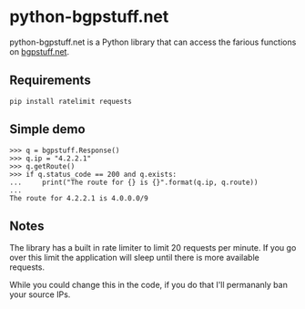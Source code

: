 # python-bgpstuff.net

python-bgpstuff.net is a Python library that can access the farious functions on [bgpstuff.net](bgpstuff.net).

## Requirements
```pip install ratelimit requests```

## Simple demo
```>>> import bgpstuff
>>> q = bgpstuff.Response()
>>> q.ip = "4.2.2.1"
>>> q.getRoute()
>>> if q.status_code == 200 and q.exists:
...     print("The route for {} is {}".format(q.ip, q.route))
... 
The route for 4.2.2.1 is 4.0.0.0/9
```

## Notes
The library has a built in rate limiter to limit 20 requests per minute. If you go over this limit the application will sleep until there is more available requests.

While you could change this in the code, if you do that I'll permananly ban your source IPs.